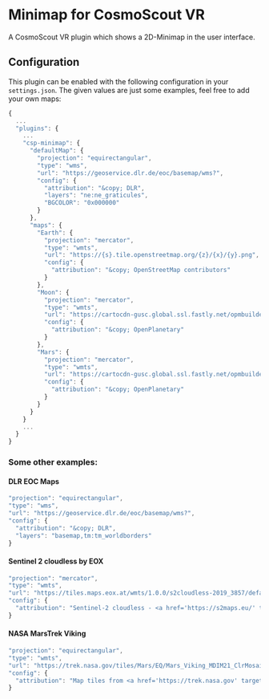 <!-- 
SPDX-FileCopyrightText: German Aerospace Center (DLR) <cosmoscout@dlr.de>
SPDX-License-Identifier: CC-BY-4.0
 -->

# Minimap for CosmoScout VR

A CosmoScout VR plugin which shows a 2D-Minimap in the user interface.

## Configuration

This plugin can be enabled with the following configuration in your `settings.json`.
The given values are just some examples, feel free to add your own maps:

```javascript
{
  ...
  "plugins": {
    ...
    "csp-minimap": {
      "defaultMap": {
        "projection": "equirectangular",
        "type": "wms",
        "url": "https://geoservice.dlr.de/eoc/basemap/wms?",
        "config": {
          "attribution": "&copy; DLR",
          "layers": "ne:ne_graticules",
          "BGCOLOR": "0x000000"
        }
      },
      "maps": {
        "Earth": {
          "projection": "mercator",
          "type": "wmts",
          "url": "https://{s}.tile.openstreetmap.org/{z}/{x}/{y}.png",
          "config": {
            "attribution": "&copy; OpenStreetMap contributors"
          }
        },
        "Moon": {
          "projection": "mercator",
          "type": "wmts",
          "url": "https://cartocdn-gusc.global.ssl.fastly.net/opmbuilder/api/v1/map/named/opm-moon-basemap-v0-1/all/{z}/{x}/{y}.png",
          "config": {
            "attribution": "&copy; OpenPlanetary"
          }
        },
        "Mars": {
          "projection": "mercator",
          "type": "wmts",
          "url": "https://cartocdn-gusc.global.ssl.fastly.net/opmbuilder/api/v1/map/named/opm-mars-basemap-v0-2/all/{z}/{x}/{y}.png",
          "config": {
            "attribution": "&copy; OpenPlanetary"
          }
        }
      }
    }
    ...
  }
}
```

### Some other examples:

#### DLR EOC Maps
```javascript
"projection": "equirectangular",
"type": "wms",
"url": "https://geoservice.dlr.de/eoc/basemap/wms?",
"config": {
  "attribution": "&copy; DLR",
  "layers": "basemap,tm:tm_worldborders"
}
```

#### Sentinel 2 cloudless by EOX
```javascript
"projection": "mercator",
"type": "wmts",
"url": "https://tiles.maps.eox.at/wmts/1.0.0/s2cloudless-2019_3857/default/g/{z}/{y}/{x}.jpg",
"config": {
  "attribution": "Sentinel-2 cloudless - <a href='https://s2maps.eu/' target='_blank'>s2maps.eu</a> by <a href='https://eox.at/' target='_blank'>EOX IT Services GmbH</a> (Contains modified Copernicus Sentinel data 2019)"
}
```

#### NASA MarsTrek Viking
```javascript
"projection": "equirectangular",
"type": "wmts",
"url": "https://trek.nasa.gov/tiles/Mars/EQ/Mars_Viking_MDIM21_ClrMosaic_global_232m/1.0.0/default/default028mm/{z}/{y}/{x}.jpg",
"config": {
  "attribution": "Map tiles from <a href='https://trek.nasa.gov' target='_blank'>trek.nasa.gov</a>"
}
```
